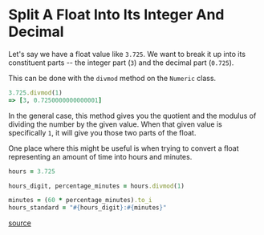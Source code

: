 # Split A Float Into Its Integer And Decimal

Let's say we have a float value like `3.725`. We want to break it up into its
constituent parts -- the integer part (`3`) and the decimal part (`0.725`).

This can be done with the `divmod` method on the `Numeric` class.

```ruby
3.725.divmod(1)
=> [3, 0.7250000000000001]
```

In the general case, this method gives you the quotient and the modulus of
dividing the number by the given value. When that given value is specifically
`1`, it will give you those two parts of the float.

One place where this might be useful is when trying to convert a float
representing an amount of time into hours and minutes.

```ruby
hours = 3.725

hours_digit, percentage_minutes = hours.divmod(1)

minutes = (60 * percentage_minutes).to_i
hours_standard = "#{hours_digit}:#{minutes}"
```

[source](https://ruby-doc.org/core-2.5.3/Numeric.html#method-i-divmod)
